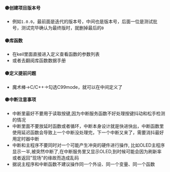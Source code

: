 #### 🟣创建项目版本号
- 例如`1.0.0`，最前面是迭代的版本号，中间也是版本号，后面一位是测试批号，测试完毕确认为最终版时，就删掉最后的`0`

#### 🟣库函数
- 在keil里面直接进入定义查看函数的参数列表
- 或者去翻阅库函数数据手册

#### 🟣定义提前问题
- 魔术棒->C/C++->勾选C99mode，就可以在中间定义了

#### 🟣中断注意事项
- 中断里最好不要用于读取按键,因为中断服务函数不好处理按键抖动和松手检测的情况 
- 中断里面不要放延时函数或者循环，中断本身设计就是快进快出，中断函数里使用延迟函数会导致上一个中断没处理完，下一个中断又来了，需要消抖最好用定时器中断
- 中断和主程序不要同时对一个可能产生冲突的硬件进行操作, 比如OLED主程序显示一半,被突然中断了,在中断服务里又显示OLED,到时候可能会因为刷新率或者返回"现场"的缘故而造成乱码
- 据说主程序和中断函数不建议操作同一个外设、同一个变量、同一个函数